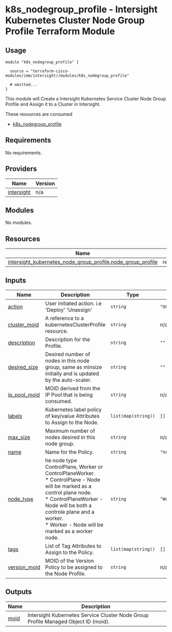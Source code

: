 # k8s_nodegroup_profile - Intersight Kubernetes Cluster Node Group Profile Terraform Module

## Usage

```hcl
module "k8s_nodegroup_profile" {

  source = "terraform-cisco-modules/imm/intersight//modules/k8s_nodegroup_profile"

  # omitted...
}
```

This module will Create a Intersight Kubernetes Service Cluster Node Group Profile and Assign it to a Cluster in Intersight.  

These resources are consumed

* [k8s_nodegroup_profile](https://registry.terraform.io/providers/CiscoDevNet/intersight/latest/docs/resources/kubernetes_node_group_profile)

<!-- BEGINNING OF PRE-COMMIT-TERRAFORM DOCS HOOK -->
## Requirements

No requirements.

## Providers

| Name | Version |
|------|---------|
| <a name="provider_intersight"></a> [intersight](#provider\_intersight) | n/a |

## Modules

No modules.

## Resources

| Name | Type |
|------|------|
| [intersight_kubernetes_node_group_profile.node_group_profile](https://registry.terraform.io/providers/CiscoDevNet/intersight/latest/docs/resources/kubernetes_node_group_profile) | resource |

## Inputs

| Name | Description | Type | Default | Required |
|------|-------------|------|---------|:--------:|
| <a name="input_action"></a> [action](#input\_action) | User initiated action. i.e 'Deploy' 'Unassign' | `string` | `"Unassign"` | no |
| <a name="input_cluster_moid"></a> [cluster\_moid](#input\_cluster\_moid) | A reference to a kubernetesClusterProfile resource. | `string` | n/a | yes |
| <a name="input_description"></a> [description](#input\_description) | Description for the Profile. | `string` | `""` | no |
| <a name="input_desired_size"></a> [desired\_size](#input\_desired\_size) | Desired number of nodes in this node group, same as minsize initially and is updated by the auto-scaler. | `string` | `""` | no |
| <a name="input_ip_pool_moid"></a> [ip\_pool\_moid](#input\_ip\_pool\_moid) | MOID derived from the IP Pool that is being consumed. | `string` | n/a | yes |
| <a name="input_labels"></a> [labels](#input\_labels) | Kubernetes label policy of key/value Attributes to Assign to the Node. | `list(map(string))` | `[]` | no |
| <a name="input_max_size"></a> [max\_size](#input\_max\_size) | Maximum number of nodes desired in this node group. | `string` | n/a | yes |
| <a name="input_name"></a> [name](#input\_name) | Name for the Policy. | `string` | `"node_profile"` | no |
| <a name="input_node_type"></a> [node\_type](#input\_node\_type) | he node type ControlPlane, Worker or ControlPlaneWorker.<br> * ControlPlane - Node will be marked as a control plane node.<br> * ControlPlaneWorker - Node will be both a controle plane and a worker.<br> * Worker - Node will be marked as a worker node. | `string` | `"Worker"` | no |
| <a name="input_tags"></a> [tags](#input\_tags) | List of Tag Attributes to Assign to the Policy. | `list(map(string))` | `[]` | no |
| <a name="input_version_moid"></a> [version\_moid](#input\_version\_moid) | MOID of the Version Policy to be assigned to the Node Profile. | `string` | n/a | yes |

## Outputs

| Name | Description |
|------|-------------|
| <a name="output_moid"></a> [moid](#output\_moid) | Intersight Kubernetes Service Cluster Node Group Profile Managed Object ID (moid). |
<!-- END OF PRE-COMMIT-TERRAFORM DOCS HOOK -->
